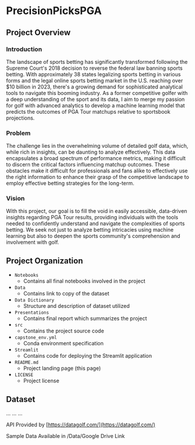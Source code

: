 # PrecisionPicksPGA

## Project Overview

### Introduction
The landscape of sports betting has significantly transformed following the Supreme Court's 2018 decision to reverse the federal law banning sports betting. With approximately 38 states legalizing sports betting in various forms and the legal online sports betting market in the U.S. reaching over $10 billion in 2023, there's a growing demand for sophisticated analytical tools to navigate this booming industry. As a former competitive golfer with a deep understanding of the sport and its data, I aim to merge my passion for golf with advanced analytics to develop a machine learning model that predicts the outcomes of PGA Tour matchups relative to sportsbook projections.

### Problem
The challenge lies in the overwhelming volume of detailed golf data, which, while rich in insights, can be daunting to analyze effectively. This data encapsulates a broad spectrum of performance metrics, making it difficult to discern the critical factors influencing matchup outcomes. These obstacles make it difficult for professionals and fans alike to effectively use the right information to enhance their grasp of the competitive landscape to employ effective betting strategies for the long-term.

### Vision
With this project, our goal is to fill the void in easily accessible, data-driven insights regarding PGA Tour results, providing individuals with the tools needed to confidently understand and navigate the complexities of sports betting. We seek not just to analyze betting intricacies using machine learning but also to deepen the sports community's comprehension and involvement with golf.

## Project Organization

- `Notebooks`
    - Contains all final notebooks involved in the project
- `Data`
    - Contains link to copy of the dataset
- `Data Dictionary`
    - Structure and description of dataset utilized
- `Presentations`
    - Contains final report which summarizes the project
- `src`
    - Contains the project source code
- `capstone_env.yml`
    - Conda environment specification
- `Streamlit`
    - Contains code for deploying the Streamlit application
- `README.md`
    - Project landing page (this page)
- `LICENSE`
    - Project license

## Dataset
... ... ...

API Provided by [https://datagolf.com/](https://datagolf.com/)

Sample Data Available in /Data/Google Drive Link
